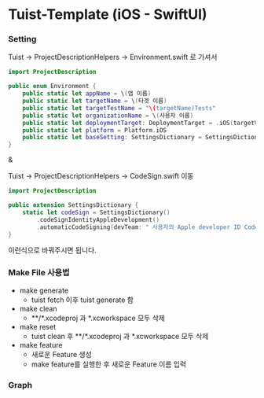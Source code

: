 # Tuist-Template (iOS - SwiftUI)
### Setting
Tuist -> ProjectDescriptionHelpers -> Environment.swift
로 가셔서 
```swift
import ProjectDescription

public enum Environment {
    public static let appName = \(앱 이름)
    public static let targetName = \(타겟 이름)
    public static let targetTestName = "\(targetName)Tests"
    public static let organizationName = \(사용자 이름)
    public static let deploymentTarget: DeploymentTarget = .iOS(targetVersion: "14.0", devices: [.iphone, .ipad])
    public static let platform = Platform.iOS
    public static let baseSetting: SettingsDictionary = SettingsDictionary()
}
```
& 

Tuist -> ProjectDescriptionHelpers -> CodeSign.swift 이동
```swift
import ProjectDescription

public extension SettingsDictionary {
    static let codeSign = SettingsDictionary()
        .codeSignIdentityAppleDevelopment()
        .automaticCodeSigning(devTeam: " 사용자의 Apple developer ID Code")
}
```

이런식으로 바꿔주시면 됩니다.

### Make File 사용법
- make generate
    - tuist fetch 이후 tuist generate 함
- make clean
    - **/*.xcodeproj 과 *.xcworkspace 모두 삭제
- make reset
    - tuist clean 후 **/*.xcodeproj 과 *.xcworkspace 모두 삭제
- make feature
    - 새로운 Feature 생성 
    - make feature를 실행한 후 새로운 Feature 이름 입력

### Graph

<img src = "">